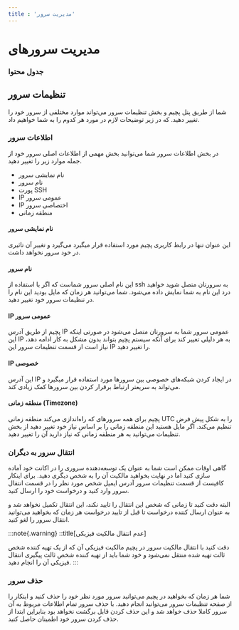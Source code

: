```yaml
---
title : 'مدیریت سرور'
---
```


# مدیریت سرورهای

### جدول محتوا

## تنظیمات سرور 
<div id="88423409268"><script type="text/JavaScript" src="https://www.aparat.com/embed/RdfWx?data[rnddiv]=88423409268&data[responsive]=yes"></script></div>


 شما از طریق پنل پچیم و بخش تنظیمات سرور مي‌تواند موارد مختلفی از سرور  خود را تغییر دهید. که در زیر توضیحات لازم در مورد هر کدوم را به شما خواهیم داد.


### اطلاعات سرور

در بخش اطلاعات سرور شما می‌توانید بخش مهمی از اطلاعات اصلی سرور خود از جمله موارد زیر را تغییر دهید.

- نام نمایشی سرور
- نام سرور
- پورت SSH
- IP عمومی سرور
- IP اختصاصی سرور
- منطقه زمانی

#### نام نمایشی سرور 

این عنوان تنها در رابط کاربری پچیم مورد استفاده قرار میگیرد می‌گیرد و تغییر آن تاثیری در خود سرور نخواهد داشت.

#### نام سرور

این نام اصلی سرور شماست که اگر با استفاده از ssh به سرورتان متصل شوید خواهید درد این نام به شما نمایش داده می‌شود. شما می‌توانید هر زمان که مایل بودید این نام را در تنظیمات سرور خود تغییر دهید.

#### IP عمومی سرور

پچیم از طریق آدرس IP عمومی سرور شما به سرورتان متصل می‌شود در صورتی اینکه این IP به هر دلیلی تغییر کند برای آنکه سیستم پچیم بتواند بدون مشکل به کار ادامه دهد، نیاز است از قسمت تنظیمات سرور این IP را تغییر دهید.


#### IP خصوصی

این آدرس IP در ایجاد کردن شبکه‌های خصوصی بین سرورها مورد استفاده قرار میگیرد و می‌تواند به سریعتر ارتباط برقرار کردن بین سرورها کمک زیادی کند.

#### منطقه زمانی (Timezone)

پچیم برای همه سرورهای که راه‌اندازی می‌کند منطقه زمانی UTC را به شکل پیش فرض تنظیم می‌کند. اگر مایل هستید این منطقه زمانی را بر اساس نیاز خود تغییر دهید از بخش تنظیمات می‌توانید به هر منطقه زمانی که نیاز دارید آن را تغییر دهید.


### انتقال سرور به دیگران 

گاهی اوقات ممکن است شما به عنوان یک توسعه‌دهنده سروری را در اکانت خود آماده سازی کنید اما در نهایت بخواهید مالکیت آن را به شخص دیگری دهید. برای اینکار کافیست از قسمت تنظیمات سرور آدرس ایمیل شخص مورد نظر را در قسمت انتقال سرور وارد کنید و درخواست خود را ارسال کنید.

البته دقت کنید تا زمانی که شخص این انتقال را تایید نکند، این انتقال تکمیل نخواهد شد و به عنوان ارسال کننده درخواست تا قبل از تایید درخواست هر زمان که بخواهید می‌توانید انتقال سرور را لغو کنید.

:::note{.warning}
::title[عدم انتقال مالکیت فیزیکی]

دقت کنید با انتقال مالکیت سرور در پچیم مالکیت فیزیکی آن که از یک تهیه کننده شخص ثالث تهیه شده منتقل نمی‌شود و خود شما باید از تهیه کننده شخص ثالث پیگیری انتقال فیزیکی آن را انجام دهید.
:::

### حذف سرور 

شما هر زمان که بخواهید در پچیم می‌توانید سرور مورد نظر خود را حذف کنید و اینکار را از صفحه تنظیمات سرور می‌توانید انجام دهید. با حذف سرور تمام اطلاعات مربوط به آن سرور کاملا حذف خواهد شد و این حذف کردن قابل برگشت نخواهد بود بنابراین ابتدا از حذف کردن سرور خود اطمینان حاصل کنید.  

